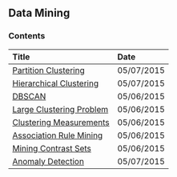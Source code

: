 ## Data Mining


### Contents
|Title| Date|
|:---|:---|
|[Partition Clustering](http://hwang14.blogspot.com/2015/05/clustering.html)| 05/07/2015|
|[Hierarchical Clustering](http://hwang14.blogspot.com/2015/05/hierarchical-clustering.html)| 05/07/2015|
|[DBSCAN](http://hwang14.blogspot.com/2015/05/dbscan.html)| 05/06/2015|
|[Large Clustering Problem](http://hwang14.blogspot.com/2015/05/large-clustering-problems.html)| 05/06/2015|
|[Clustering Measurements](http://hwang14.blogspot.com/2015/05/clustering-measurements.html)| 05/06/2015|
|[Association Rule Mining](http://hwang14.blogspot.com/2015/05/association-rule-mining.html)| 05/06/2015|
|[Mining Contrast Sets](http://hwang14.blogspot.com/2015/05/mining-contrast-sets.html)| 05/06/2015|
|[Anomaly Detection](http://hwang14.blogspot.com/2015/05/anomaly-detection.html)| 05/07/2015|
